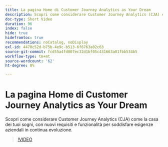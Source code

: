 ```yaml
---
title: La pagina Home di Customer Journey Analytics as Your Dream
description: Scopri come considerare Customer Journey Analytics (CJA) come la casa dei tuoi sogni, con nuovi requisiti e funzionalità per soddisfare esigenze aziendali in continua evoluzione.
doc-type: Short Video
duration: 96
index: false
hide: true
hidefromtoc: true
recommendations: noCatalog, noDisplay
exl-id: 4470c52d-b75b-4e9c-b513-6f6763a02c63
source-git-commit: fcd55a4fd007ec32d1bf05c431663a01fbb534b5
workflow-type: tm+mt
source-wordcount: '62'
ht-degree: 0%

---
```


# La pagina Home di Customer Journey Analytics as Your Dream

Scopri come considerare Customer Journey Analytics (CJA) come la casa dei tuoi sogni, con nuovi requisiti e funzionalità per soddisfare esigenze aziendali in continua evoluzione.

<!-- 62_S113_3442460_95_understanding-customer-journey-analytics-as-your-dream-home -->
>[!VIDEO](https://video.tv.adobe.com/v/3462976/?learn=on&enablevpops=true&captions=ita)
